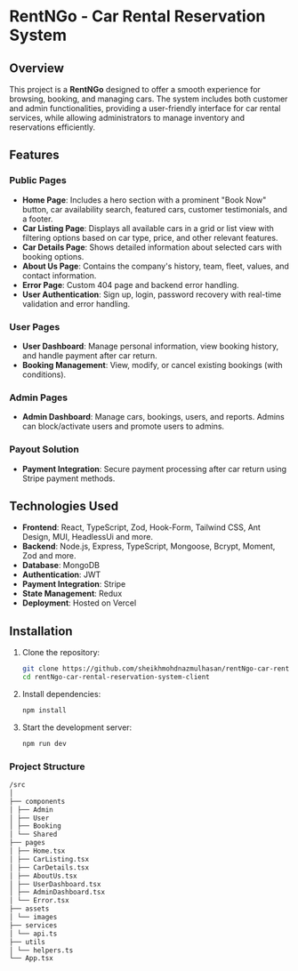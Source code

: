 # RentNGo - Car Rental Reservation System

## Overview

This project is a **RentNGo** designed to offer a smooth experience for browsing, booking, and managing cars. The system includes both customer and admin functionalities, providing a user-friendly interface for car rental services, while allowing administrators to manage inventory and reservations efficiently.

## Features

### Public Pages

- **Home Page**: Includes a hero section with a prominent "Book Now" button, car availability search, featured cars, customer testimonials, and a footer.
- **Car Listing Page**: Displays all available cars in a grid or list view with filtering options based on car type, price, and other relevant features.
- **Car Details Page**: Shows detailed information about selected cars with booking options.
- **About Us Page**: Contains the company's history, team, fleet, values, and contact information.
- **Error Page**: Custom 404 page and backend error handling.
- **User Authentication**: Sign up, login, password recovery with real-time validation and error handling.

### User Pages

- **User Dashboard**: Manage personal information, view booking history, and handle payment after car return.
- **Booking Management**: View, modify, or cancel existing bookings (with conditions).

### Admin Pages

- **Admin Dashboard**: Manage cars, bookings, users, and reports. Admins can block/activate users and promote users to admins.

### Payout Solution

- **Payment Integration**: Secure payment processing after car return using Stripe payment methods.

## Technologies Used

- **Frontend**: React, TypeScript, Zod, Hook-Form, Tailwind CSS, Ant Design, MUI, HeadlessUi and more.
- **Backend**: Node.js, Express, TypeScript, Mongoose, Bcrypt, Moment, Zod and more.
- **Database**: MongoDB
- **Authentication**: JWT
- **Payment Integration**: Stripe
- **State Management**: Redux
- **Deployment**: Hosted on Vercel

## Installation

1. Clone the repository:
   ```bash
   git clone https://github.com/sheikhmohdnazmulhasan/rentNgo-car-rental-reservation-system-client.git
   cd rentNgo-car-rental-reservation-system-client
   ```
2. Install dependencies:

   ```bash
   npm install
   ```

3. Start the development server:

   ```bash
   npm run dev
   ```

### Project Structure

```bash
/src
│
├── components
│ ├── Admin
│ ├── User
│ ├── Booking
│ └── Shared
├── pages
│ ├── Home.tsx
│ ├── CarListing.tsx
│ ├── CarDetails.tsx
│ ├── AboutUs.tsx
│ ├── UserDashboard.tsx
│ ├── AdminDashboard.tsx
│ └── Error.tsx
├── assets
│ └── images
├── services
│ └── api.ts
├── utils
│ └── helpers.ts
└── App.tsx
```
